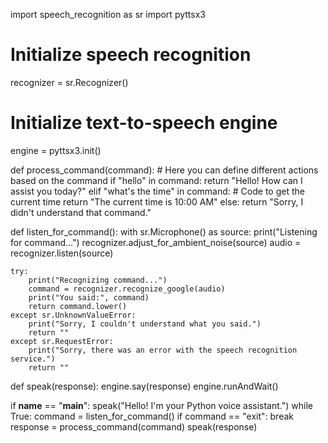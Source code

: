 import speech_recognition as sr
import pyttsx3

# Initialize speech recognition
recognizer = sr.Recognizer()

# Initialize text-to-speech engine
engine = pyttsx3.init()

def process_command(command):
    # Here you can define different actions based on the command
    if "hello" in command:
        return "Hello! How can I assist you today?"
    elif "what's the time" in command:
        # Code to get the current time
        return "The current time is 10:00 AM"
    else:
        return "Sorry, I didn't understand that command."

def listen_for_command():
    with sr.Microphone() as source:
        print("Listening for command...")
        recognizer.adjust_for_ambient_noise(source)
        audio = recognizer.listen(source)

    try:
        print("Recognizing command...")
        command = recognizer.recognize_google(audio)
        print("You said:", command)
        return command.lower()
    except sr.UnknownValueError:
        print("Sorry, I couldn't understand what you said.")
        return ""
    except sr.RequestError:
        print("Sorry, there was an error with the speech recognition service.")
        return ""

def speak(response):
    engine.say(response)
    engine.runAndWait()

if __name__ == "__main__":
    speak("Hello! I'm your Python voice assistant.")
    while True:
        command = listen_for_command()
        if command == "exit":
            break
        response = process_command(command)
        speak(response)
